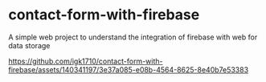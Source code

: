 # contact-form-with-firebase
A simple web project to understand the integration of firebase with web for data storage



https://github.com/igk1710/contact-form-with-firebase/assets/140341197/3e37a085-e08b-4564-8625-8e40b7e53383

